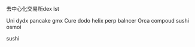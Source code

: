 去中心化交易所dex lst


Uni dydx  pancake gmx
Cure  dodo helix perp balncer
Orca compoud sushi
osmoi

  sushi 
